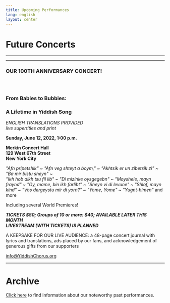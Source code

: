```yaml
---
title: Upcoming Performances
lang: english
layout: center
---
```


# Future Concerts

_____

*********

### OUR 100TH ANNIVERSARY CONCERT!
### &nbsp;
### From Babies to Bubbies:
### A Lifetime in Yiddish Song

*ENGLISH TRANSLATIONS PROVIDED*  
*live supertitles and print*

**Sunday, June 12, 2022, 1:00 p.m.**

**Merkin Concert Hall  
129 West 67th Street  
New York City**

*"Afn pripetshik" ~ "Afn veg shteyt a boym," ~ "Akhtsik er un zibetsik zi" ~ "Ba mir bistu sheyn" ~   
"Ikh hob dikh tsu fil lib" ~ "Di mizinke oysgegebn" ~ "Moyshele, mayn fraynd" ~ "Oy, mame, bin ikh farlibt" ~ 
"Sheyn vi di levune" ~  "Shlof, mayn kind" ~ "Vos dergeystu mir di yorn?" ~ "Yome, Yome" ~ "Yugnt-himen"* and more  

Including several World Premieres!  

**_TICKETS $50;  Groups of 10 or more: $40;  AVAILABLE LATER THIS MONTH_**  
**_LIVESTREAM (WITH TICKETS) IS PLANNED_**  

A KEEPSAKE FOR OUR LIVE AUDIENCE:  a 48-page concert journal with lyrics and translations, ads placed by our fans, and acknowledgement of generous gifts from our supporters  

[info@YiddishChorus.org](mailto:info@yiddishchorus.org)

_____

# Archive

[Click here](concerts_archive.html) to find information about our noteworthy past performances.
